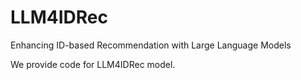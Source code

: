 # LLM4IDRec
Enhancing ID-based Recommendation with Large Language Models


We provide code for LLM4IDRec model.


